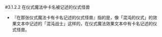 #3.1.2.2        在仪式魔法中卡名被记述的仪式怪兽
* 『在那张仪式魔法卡有卡名记述的仪式怪兽』指的是，像「混沌的仪式」的效果文本中记述的「混沌战士」这样的，在仪式魔法效果文本中有卡名记述的仪式怪兽。